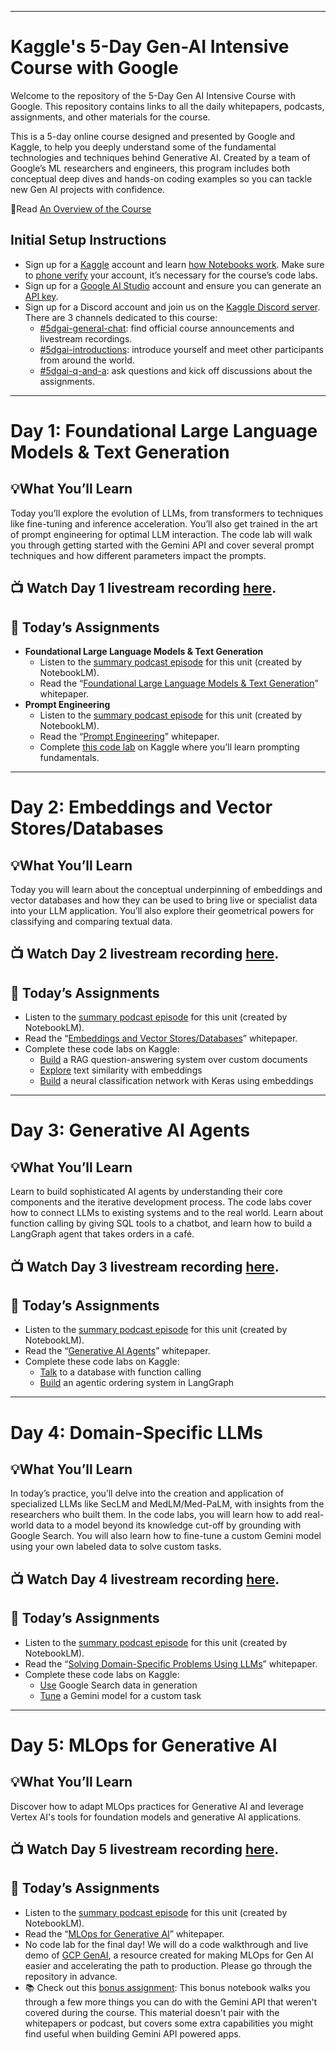 ---
# Kaggle's 5-Day Gen-AI Intensive Course with Google
Welcome to the repository of the 5-Day Gen AI Intensive Course with Google.  This repository contains links to all the daily whitepapers, podcasts, assignments, and other materials for the course.

This is a 5-day online course designed and presented by Google and Kaggle, to help you deeply understand some of the fundamental technologies and techniques behind Generative AI.  Created by a team of Google’s ML researchers and engineers, this program includes both conceptual deep dives and hands-on coding examples so you can tackle new Gen AI projects with confidence.

📘Read [An Overview of the Course](https://rsvp.withgoogle.com/events/google-generative-ai-intensive/home)

## Initial Setup Instructions
* Sign up for a [Kaggle](https://www.kaggle.com/) account and learn [how Notebooks work](https://www.kaggle.com/docs/notebooks).  Make sure to [phone verify](https://www.kaggle.com/settings) your account, it’s necessary for the course’s code labs.
* Sign up for a [Google AI Studio](https://aistudio.google.com/) account and ensure you can generate an [API key](https://aistudio.google.com/app/apikey).
* Sign up for a Discord account and join us on the [Kaggle Discord server](https://discord.com/invite/kaggle). There are 3 channels dedicated to this course:
  + [#5dgai-general-chat](https://discord.com/channels/1101210829807956100/1303438361117069363): find official course announcements and livestream recordings.
  + [#5dgai-introductions](https://discord.com/channels/1101210829807956100/1303438635772809311): introduce yourself and meet other participants from around the world.
  + [#5dgai-q-and-a](https://discord.com/channels/1101210829807956100/1305578408042041394): ask questions and kick off discussions about the assignments.

 
 ---
# Day 1: Foundational Large Language Models & Text Generation
## 💡What You’ll Learn
Today you’ll explore the evolution of LLMs, from transformers to techniques like fine-tuning and inference acceleration.  You’ll also get trained in the art of prompt engineering for optimal LLM interaction.  The code lab will walk you through getting started with the Gemini API and cover several prompt techniques and how different parameters impact the prompts.
## 📺 Watch Day 1 livestream recording [here](https://www.youtube.com/watch?v=kpRyiJUUFxY&list=PLqFaTIg4myu-b1PlxitQdY0UYIbys-2es&index=1).
## 🎒 Today’s Assignments
* **Foundational Large Language Models & Text Generation**
  - Listen to the [summary podcast episode](https://www.youtube.com/watch?v=mQDlCZZsOyo) for this unit (created by NotebookLM).
  - Read the “[Foundational Large Language Models & Text Generation](https://www.kaggle.com/whitepaper-foundational-llm-and-text-generation)” whitepaper.
* **Prompt Engineering**
  - Listen to the [summary podcast episode](https://www.youtube.com/watch?v=F_hJ2Ey4BNc) for this unit (created by NotebookLM).
  - Read the “[Prompt Engineering](https://www.kaggle.com/whitepaper-prompt-engineering)” whitepaper.
  - Complete [this code lab](https://www.kaggle.com/code/markishere/day-1-prompting) on Kaggle where you’ll learn prompting fundamentals.


 ---
# Day 2: Embeddings and Vector Stores/Databases
## 💡What You’ll Learn
Today you will learn about the conceptual underpinning of embeddings and vector databases and how they can be used to bring live or specialist data into your LLM application.  You’ll also explore their geometrical powers for classifying and comparing textual data.
## 📺 Watch Day 2 livestream recording [here](https://www.youtube.com/watch?v=86GZC56rQCc&list=PLqFaTIg4myu-b1PlxitQdY0UYIbys-2es&index=2).
## 🎒 Today’s Assignments
- Listen to the [summary podcast episode](https://www.youtube.com/watch?v=1CC39K76Nqs) for this unit (created by NotebookLM).
- Read the “[Embeddings and Vector Stores/Databases](https://www.kaggle.com/whitepaper-embeddings-and-vector-stores)” whitepaper.
- Complete these code labs on Kaggle:
  * [Build](https://www.kaggle.com/code/markishere/day-2-document-q-a-with-rag) a RAG question-answering system over custom documents
  * [Explore](https://www.kaggle.com/code/markishere/day-2-embeddings-and-similarity-scores) text similarity with embeddings
  * [Build](https://www.kaggle.com/code/markishere/day-2-classifying-embeddings-with-keras) a neural classification network with Keras using embeddings


 ---
# Day 3: Generative AI Agents
## 💡What You’ll Learn
Learn to build sophisticated AI agents by understanding their core components and the iterative development process.  The code labs cover how to connect LLMs to existing systems and to the real world. Learn about function calling by giving SQL tools to a chatbot, and learn how to build a LangGraph agent that takes orders in a café.
## 📺 Watch Day 3 livestream recording [here](https://www.youtube.com/watch?v=HQUtMWoTAD4&list=PLqFaTIg4myu-b1PlxitQdY0UYIbys-2es&index=3).
## 🎒 Today’s Assignments
- Listen to the [summary podcast episode](https://www.youtube.com/watch?v=H4gZd4BCrDQ) for this unit (created by NotebookLM).
- Read the “[Generative AI Agents](https://www.kaggle.com/whitepaper-agents)” whitepaper.
- Complete these code labs on Kaggle:
  - [Talk](https://www.kaggle.com/code/markishere/day-3-function-calling-with-the-gemini-api) to a database with function calling
  - [Build](https://www.kaggle.com/code/markishere/day-3-building-an-agent-with-langgraph/) an agentic ordering system in LangGraph


 ---
# Day 4: Domain-Specific LLMs
## 💡What You’ll Learn
In today’s practice, you’ll delve into the creation and application of specialized LLMs like SecLM and MedLM/Med-PaLM, with insights from the researchers who built them.  In the code labs, you will learn how to add real-world data to a model beyond its knowledge cut-off by grounding with Google Search.  You will also learn how to fine-tune a custom Gemini model using your own labeled data to solve custom tasks.
## 📺 Watch Day 4 livestream recording [here](https://www.youtube.com/watch?v=odvuLMJWUSU&list=PLqFaTIg4myu-b1PlxitQdY0UYIbys-2es&index=4).
## 🎒 Today’s Assignments
- Listen to the [summary podcast episode](https://www.youtube.com/watch?v=b1a4ZOQ8XdI) for this unit (created by NotebookLM).
- Read the “[Solving Domain-Specific Problems Using LLMs](https://www.kaggle.com/whitepaper-solving-domains-specific-problems-using-llms)” whitepaper.
- Complete these code labs on Kaggle:
  - [Use](https://www.kaggle.com/code/markishere/day-4-google-search-grounding) Google Search data in generation
  - [Tune](https://www.kaggle.com/code/markishere/day-4-fine-tuning-a-custom-model) a Gemini model for a custom task


 ---
# Day 5: MLOps for Generative AI
## 💡What You’ll Learn
Discover how to adapt MLOps practices for Generative AI and leverage Vertex AI's tools for foundation models and generative AI applications.
## 📺 Watch Day 5 livestream recording [here](https://www.youtube.com/watch?v=uCFW0i9xrBc&list=PLqFaTIg4myu-b1PlxitQdY0UYIbys-2es&index=5).
## 🎒 Today’s Assignments
- Listen to the [summary podcast episode](https://www.youtube.com/watch?v=k9S6IhiUUj4) for this unit (created by NotebookLM).
- Read the “[MLOps for Generative AI](https://www.kaggle.com/whitepaper-operationalizing-generative-ai-on-vertex-ai-using-mlops)” whitepaper.
- No code lab for the final day! We will do a code walkthrough and live demo of [GCP GenAI](https://github.com/GoogleCloudPlatform/generative-ai/tree/main/gemini/sample-apps/e2e-gen-ai-app-starter-pack), a resource created for making MLOps for Gen AI easier and accelerating the path to production. Please go through the repository in advance.
- 📚 Check out this [bonus assignment](https://www.kaggle.com/code/markishere/bonus-day-extra-api-features-to-try/): This bonus notebook walks you through a few more things you can do with the Gemini API that weren't covered during the course. This material doesn't pair with the whitepapers or podcast, but covers some extra capabilities you might find useful when building Gemini API powered apps.


